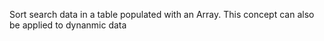 Sort search data in a table populated with an Array. This concept can also be applied to dynanmic data

